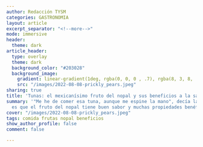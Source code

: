 ```yaml
---
author: Redacción TYSM
categories: GASTRONOMIA
layout: article
excerpt_separator: "<!--more-->"
mode: immersive
header:
  theme: dark
article_header:
  type: overlay
  theme: dark
  background_color: "#203028"
  background_image:
    gradient: linear-gradient(1deg, rgba(0, 0, 0 , .7), rgba(8, 3, 8, .9))
    src: "/images/2022-08-08-prickly_pears.jpeg"
sharing: true
title: 'Tunas: el mexicanísimo fruto del nopal y sus beneficios a la salud'
summary: '"Me he de comer esa tuna, aunque me espine la mano", decía la canción, y
  es que el fruto del nopal tiene buen sabor y muchas propiedades benéficas'
cover: "/images/2022-08-08-prickly_pears.jpeg"
tags: comida frutas nopal beneficios
show_author_profile: false
comment: false

---
```

